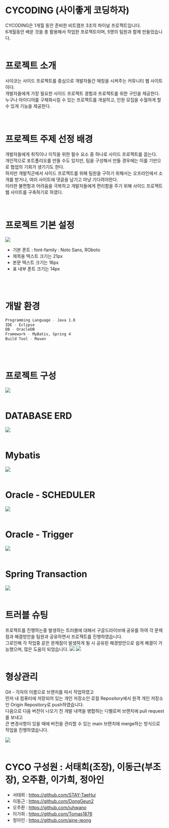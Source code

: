 # CYCODING (사이좋게 코딩하자)

CYCODING은 1개월 동안 준비한 비트캠프 3조의 파이널 프로젝트입니다. <br>
6개월동안 배운 것을 총 활용해서 작업한 프로젝트이며, 5명의 팀원과 함께 만들었습니다.
<br>
<br>

# 프로젝트 소개

사이코는 사이드 프로젝트를 중심으로 개발자들간 매칭을 시켜주는 커뮤니티 웹 사이트이다.<br> 
개발자들에게 가장 필요한 사이드 프로젝트 경험과 프로젝트를 위한 구인을 제공한다.<br> 
누구나 아이디어를 구체화시킬 수 있는 프로젝트를 개설하고, 인원 모집을 수월하게 할 수 있게 기능을 제공한다.<br>
<br>
<br>

# 프로젝트 주제 선정 배경

개발자들에게 취직이나 이직을 위한 필수 요소 중 하나로 사이드 프로젝트를 꼽는다.  <br>
개인적으로 포트폴리오를 만들 수도 있지만, 팀을 구성해서 만들 경우에는 이를 기반으로 협업의 기회가 생기기도 한다. <br>
하지만 개발직군에서 사이드 프로젝트를 위해 팀원을 구하기 위해서는 오프라인에서 소개를 받거나, 여러 사이트에 댓글을 남기고 마냥 기다려야한다. <br>
이러한 불편함과 어려움을 극복하고 개발자들에게 편리함을 주기 위해 사이드 프로젝트 웹 사이트를 구축하기로 하였다. <br>
<br>
<br>

# 프로젝트 기본 설정
<img src ="https://user-images.githubusercontent.com/76239872/124429347-bcfeee00-dda8-11eb-902f-b9387c367c6d.png" >

* 기본 폰트 : font-family : Noto Sans, ROboto
* 제목용 텍스트 크기는 21px
* 본문 텍스트 크기는 16px
* 표 내부 폰트 크기는 14px
<br>
<br>

# 개발 환경
```BASH
Programming Language - Java 1.8
IDE - Eclipse
DB - OracleDB 
Framework - MyBatis, Spring 4
Build Tool - Maven
```
<br>
<br>

# 프로젝트 구성
<img src = "https://user-images.githubusercontent.com/76239872/124435550-11f23280-ddb0-11eb-9118-f0518a51ca98.png" >
<br>
<br>

# DATABASE ERD
<img src = "https://user-images.githubusercontent.com/76239872/124430196-d5bbd380-dda9-11eb-8348-deaa26dfe1da.png" >
<br>
<br>


# Mybatis
<img src="https://user-images.githubusercontent.com/76239872/124434897-634df200-ddaf-11eb-866e-36005a5e137a.png" >
<br>
<br>

# Oracle - SCHEDULER
<img src="https://user-images.githubusercontent.com/76239872/124433736-0bfb5200-ddae-11eb-83c6-1fcf6354e2b7.png" >
<br>
<br>

# Oracle - Trigger
<img src="https://user-images.githubusercontent.com/76239872/124434393-cb500880-ddae-11eb-8732-5102285fa67b.png" >
<br>
<br>

# Spring Transaction
<img src = "https://user-images.githubusercontent.com/76239872/124435773-45cd5800-ddb0-11eb-8435-75e9ead907e0.png">
<br>
<br>

# 트러블 슈팅
프로젝트를 진행하는중 발생하는 트러블에 대해서 구글드라이브에 공유를 하여 각 문제점과 해결방안을 팀원과 공유하면서 프로젝트를 진행하였습니다. <br>
그로인해 각 작업중 같은 문제점이 발생하게 될 시 공유된 해경방안으로 쉽게 해결이 가능했으며, 많은 도움이 되었습니다.
<img src = "https://user-images.githubusercontent.com/76239872/124436771-4aded700-ddb1-11eb-96b5-e9613f2593a5.png">
<img src = "https://user-images.githubusercontent.com/76239872/124436845-61852e00-ddb1-11eb-8323-993739acf377.png">
<br>
<br>

# 형상관리
Git - 
각자의 이름으로 브랜치를 따서 작업하였고 <br>
먼저 내 컴퓨터에 저장되어 있는 개인 저장소인 로컬 Repository에서 원격 개인 저장소인 Origin Repository로 push하였습니다. <br>
다음으로 다음 버전이 나오기 전 개발 내역을 병합하는 디벨로퍼 브랜치에 pull request를 보내고 <br>
큰 변경사항이 있을 때에 버전을 관리할 수 있는 main 브랜치에 merge하는 방식으로 작업을 진행하였습니다. <br>

<img src = "https://user-images.githubusercontent.com/76239872/124435991-82994f00-ddb0-11eb-8e37-49bceb8b48c3.png">
<br>
<br>

# CYCO 구성원 : 서태희(조장), 이동근(부조장), 오주환, 이가희, 정아인
* 서태희 : https://github.com/STAY-TaeHui
* 이동근 : https://github.com/DongGeun2
* 오주환 : https://github.com/juhwano
* 이가희 : https://github.com/Tomas1876
* 정아인 : https://github.com/aine-jeong
